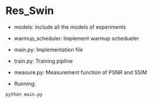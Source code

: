 # Res_Swin

- models: Include all the models of experiments

- warmup_scheduler: Implement warmup schedueler

- main.py: Implementation file

- train.py: Training pipline

- measure.py: Measurement function of PSNR and SSIM

- Running:
```
python main.py
```
